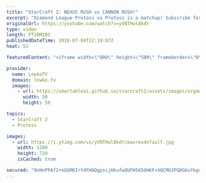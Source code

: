 ```yaml
---
title: "StarCraft 2: NEXUS RUSH vs CANNON RUSH!"
excerpt: "Diamond League Protoss vs Protoss is a matchup! Subscribe for more videos: http://lowko.tv/youtube Rapid Fire explained: https://goo.gl/oxyqNv  Both players decide to play a very strange game. One opens up with a Nexus Rush with Mass Recall, the other player opens up with Cannon Rush.  If you have an"
originalUrl: https://youtube.com/watch?v=yVNTHwl8kdY
type: video
length: PT20M20S
publishedDateTime: 2018-07-04T12:18:07Z
heat: 52

featuredContent: "<iframe width=\"800\" height=\"500\" frameborder=\"0\" src=\"https://www.youtube.com/embed/yVNTHwl8kdY\" allow=\"accelerometer; autoplay; encrypted-media; gyroscope; picture-in-picture\" allowfullscreen></iframe>"

provider:
  name: LowkoTV
  domain: lowko.tv
  images:
    - url: https://smartableai.github.io/starcraft2/assets/images/organizations/lowko.tv-50x50.jpg
      width: 50
      height: 50

topics:
  - StarCraft 2
  - Protoss

images:
  - url: https://i.ytimg.com/vi/yVNTHwl8kdY/maxresdefault.jpg
    width: 1280
    height: 720
    isCached: true

secured: "9nHnPPAf2reUGM6IrY4FHUQgpscjHkufwQUFH565UHKF+XQCM63PGDGUuYbgqAWf9ibt0t+FBb0MeKBSAcKe3DClsF5CLnp8LoagVcMZj0YqcTOr84xasxG99JI843kXAelje0qI9x1/4ya7OUlyGnCnfBrDHLy41d+VEiIbCiB51Om2smwzZmmNGLfNf+T+0CPH9lZXxejbsYAjbo6s8/IPVpkCPBmLcWNKsvEQVOZAfR5wdqDTWj/e1Yy62O6Ts1k0/5vKR0zv0s52rDK9PGoXbVd2+qgmsRZoNdLvotnKlBVvVU6y1BRztXGcDGJy4e28QhaYmADzSXORtlxmGNBp9koeGlnl8iqLFqImSbvcawHxGnDeGx+88sSxb+BO/3au5dsc2EVRWaco6KiRqt/4JktJQtUrz838KaswSv3TcCQZenwtSHbRruuKLBwp;SHyXJulQzV1+meug3Uc8Cw=="
---
```


